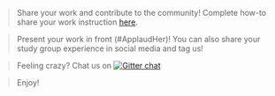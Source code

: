 > Share your work and contribute to the community! Complete how-to share your work instruction [here](getting_started/exercise_upload_step.md).

> Present your work in front (#ApplaudHer)! You can also share your study group experience in social media and tag us!

> Feeling crazy? Chat us on [![Gitter chat](https://badges.gitter.im/gitterHQ/gitter.png)](https://gitter.im/WWCodeManila/Python)

> Enjoy!
